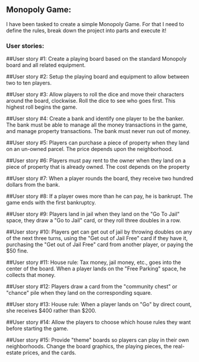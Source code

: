 ## Monopoly Game:

I have been tasked to create a simple Monopoly Game. For that I need to define the rules, break down the project into parts and execute it!

### User stories:
##User story #1:
Create a playing board based on the standard Monopoly board and all related equipment.

##User story #2:
Setup the playing board and equipment to allow between two to ten players.

##User story #3:
  Allow players to roll the dice and move their characters around the board, clockwise. Roll the dice to see who goes first. This highest roll begins the game.

##User story #4:
  Create a bank and identify one player to be the banker. The bank must be able to manage all the money transactions in the game, and manage property transactions. The bank must never run out of money.

##User story #5:
  Players can purchase a piece of property when they land on an un-owned parcel. The price depends upon the neighborhood.

##User story #6:
  Players must pay rent to the owner when they land on a piece of property that is already owned. The cost depends on the property

##User story #7:
  When a player rounds the board, they receive two hundred dollars from the bank.

##User story #8:
  If a player owes more than he can pay, he is bankrupt. The game ends with the first bankruptcy.

##User story #9:
  Players land in jail when they land on the "Go To Jail" space, they draw a "Go to Jail" card, or they roll three doubles in a row.

##User story #10:
  Players get can get out of jail by throwing doubles on any of the next three turns, using the "Get out of Jail Free" card if they have it, purchasing the "Get out of Jail Free" card from another player, or paying the $50 fine.

##User story #11:
  House rule: Tax money, jail money, etc., goes into the center of the board. When a player lands on the "Free Parking" space, he collects that money.

##User story #12:
  Players draw a card from the "community chest" or "chance" pile when they land on the corresponding square.

##User story #13:
  House rule: When a player lands on "Go" by direct count, she receives $400 rather than $200.

##User story #14:
  Allow the players to choose which house rules they want before starting the game.

##User story #15:
  Provide "theme" boards so players can play in their own neighborhoods. Change the board graphics, the playing pieces, the real-estate prices, and the cards.




